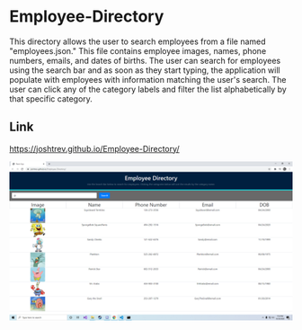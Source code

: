 # Employee-Directory

This directory allows the user to search employees from a file named "employees.json." This file contains employee images, names, phone numbers, emails, and dates of births. The user can search for employees using the search bar and as soon as they start typing, the application will populate with employees with information matching the user's search. The user can click any of the category labels and filter the list alphabetically by that specific category.

## Link

https://joshtrev.github.io/Employee-Directory/

![Image of Application](\src\assets\img\EmployeeDirectory.png)